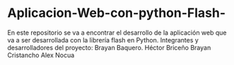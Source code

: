 # Aplicacion-Web-con-python-Flash-
En este repositorio se va a encontrar el desarrollo de la aplicación web que va a ser desarrollada con la librería flash en Python. Integrantes y desarrolladores del proyecto: Brayan Baquero. Héctor Briceño Brayan Cristancho Alex Nocua
